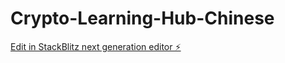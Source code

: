 # Crypto-Learning-Hub-Chinese

[Edit in StackBlitz next generation editor ⚡️](https://stackblitz.com/~/github.com/kmzuojun-3/Crypto-Learning-Hub-Chinese)